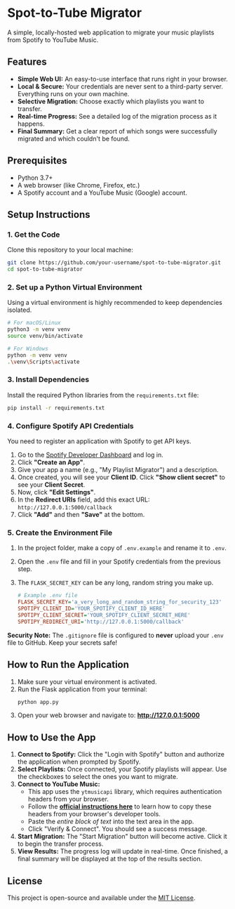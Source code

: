 # Spot-to-Tube Migrator

A simple, locally-hosted web application to migrate your music playlists from Spotify to YouTube Music.

<!-- Add a screenshot of the app in action here -->
 

## Features

-   **Simple Web UI:** An easy-to-use interface that runs right in your browser.
-   **Local & Secure:** Your credentials are never sent to a third-party server. Everything runs on your own machine.
-   **Selective Migration:** Choose exactly which playlists you want to transfer.
-   **Real-time Progress:** See a detailed log of the migration process as it happens.
-   **Final Summary:** Get a clear report of which songs were successfully migrated and which couldn't be found.

## Prerequisites

-   Python 3.7+
-   A web browser (like Chrome, Firefox, etc.)
-   A Spotify account and a YouTube Music (Google) account.

## Setup Instructions

### 1. Get the Code

Clone this repository to your local machine:
```bash
git clone https://github.com/your-username/spot-to-tube-migrator.git
cd spot-to-tube-migrator
```

### 2. Set up a Python Virtual Environment

Using a virtual environment is highly recommended to keep dependencies isolated.

```bash
# For macOS/Linux
python3 -m venv venv
source venv/bin/activate

# For Windows
python -m venv venv
.\venv\Scripts\activate
```

### 3. Install Dependencies

Install the required Python libraries from the `requirements.txt` file:
```bash
pip install -r requirements.txt
```

### 4. Configure Spotify API Credentials

You need to register an application with Spotify to get API keys.

1.  Go to the [Spotify Developer Dashboard](https://developer.spotify.com/dashboard/applications) and log in.
2.  Click **"Create an App"**.
3.  Give your app a name (e.g., "My Playlist Migrator") and a description.
4.  Once created, you will see your **Client ID**. Click **"Show client secret"** to see your **Client Secret**.
5.  Now, click **"Edit Settings"**.
6.  In the **Redirect URIs** field, add this exact URL: `http://127.0.0.1:5000/callback`
7.  Click **"Add"** and then **"Save"** at the bottom.

### 5. Create the Environment File

1.  In the project folder, make a copy of `.env.example` and rename it to `.env`.
2.  Open the `.env` file and fill in your Spotify credentials from the previous step.
3.  The `FLASK_SECRET_KEY` can be any long, random string you make up.

    ```ini
    # Example .env file
    FLASK_SECRET_KEY='a_very_long_and_random_string_for_security_123'
    SPOTIPY_CLIENT_ID='YOUR_SPOTIFY_CLIENT_ID_HERE'
    SPOTIPY_CLIENT_SECRET='YOUR_SPOTIFY_CLIENT_SECRET_HERE'
    SPOTIPY_REDIRECT_URI='http://127.0.0.1:5000/callback'
    ```
**Security Note:** The `.gitignore` file is configured to **never** upload your `.env` file to GitHub. Keep your secrets safe!

## How to Run the Application

1.  Make sure your virtual environment is activated.
2.  Run the Flask application from your terminal:
    ```bash
    python app.py
    ```
3.  Open your web browser and navigate to: **http://127.0.0.1:5000**

## How to Use the App

1.  **Connect to Spotify:** Click the "Login with Spotify" button and authorize the application when prompted by Spotify.
2.  **Select Playlists:** Once connected, your Spotify playlists will appear. Use the checkboxes to select the ones you want to migrate.
3.  **Connect to YouTube Music:**
    *   This app uses the `ytmusicapi` library, which requires authentication headers from your browser.
    *   Follow the **[official instructions here](https://ytmusicapi.readthedocs.io/en/latest/setup.html#copy-authentication-headers)** to learn how to copy these headers from your browser's developer tools.
    *   Paste the *entire block of text* into the text area in the app.
    *   Click "Verify & Connect". You should see a success message.
4.  **Start Migration:** The "Start Migration" button will become active. Click it to begin the transfer process.
5.  **View Results:** The progress log will update in real-time. Once finished, a final summary will be displayed at the top of the results section.

## License

This project is open-source and available under the [MIT License](LICENSE).